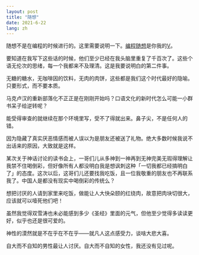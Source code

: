 ```yaml
---
layout: post
title: "随想"
date: 2021-6-22
lang: zh
---
```

随想不是在编程的时候进行的。这里需要说明一下。[编程随想](https://program-think.blogspot.com/)是你我的[V](https://g.co/kgs/gZUVrj)。

要知道在我写下这些话的时候，他们至少已经在我头脑里重复了千百次了。这些个语无伦次的思绪，每一个我都来不及理清。这是我要说明白的第二件事。

无糖的糖水，无咖啡因的饮料，无肉的肉饼，这些都是我们这个时代最好的隐喻。只要形式，而不要本质。

马克卢汉的重新部落化不正正是在刚刚开始吗？口语文化的新时代怎么可能一小群书呆子给逆转呢？

能受得审查的就继续在那个环境里写，受不了得就出来。鼻子尖，不是任何人的错。

因为隐藏了真实厌恶情感而被人误以为是朋友还被送了礼物。绝大多数时候我说不出话来的原因，大致就是这样。

某次关于神话讨论的读书会上，一哥们儿从多神到一神再到无神完美无瑕得理解让我禁不住喝倒彩，但好像所有人都没明白我是想讽刺这种「一切我都已经搞明白了」的态度。这次以后，这哥们儿还要找我吃饭，且一位我敬重的朋友也不再联系我了。中国人是都没有现实中喝倒彩的传统么？

想把讨厌的人请到家里来吃饭，做能让人大快朵颐的红绕肉，故意把肉块切很大，应该就可以噎死他们吧！

虽然我觉得双雪涛也未必能感到多少《圣经》里面的元气，但他至少觉得多读读更好，似乎也还是很可爱的。

神性的漠然就是不在乎在不在乎——就凡人这点感受力，谈啥大悲大喜。

自大而不自知的男性最让人讨厌。自大而不自知的女性，我还没有见过呢。
